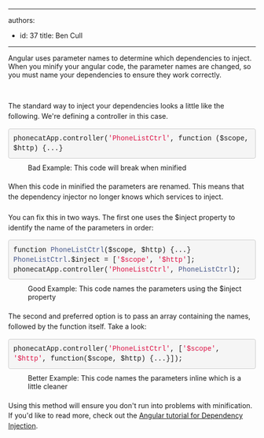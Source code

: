 

---
authors:
  - id: 37
    title: Ben Cull
---




<span class='intro'> ​Angular uses parameter names to determine which dependencies to inject. When you minify your angular code, the parameter names are changed, so you must name your dependencies to ensure they work correctly. </span>

<p><br></p><span style="line-height&#58;20.7999992370605px;">The standard way to inject your dependencies looks a little like the following. We're defining a controller in this case.</span><div><pre class="ng-scope" style="box-sizing&#58;border-box;overflow&#58;auto;font-family&#58;menlo, monaco, consolas, 'courier new', monospace;padding&#58;9.5px;margin-bottom&#58;10px;line-height&#58;1.42857143;word-break&#58;normal;word-wrap&#58;break-word;border&#58;1px solid #cccccc;border-top-left-radius&#58;4px;border-top-right-radius&#58;4px;border-bottom-right-radius&#58;4px;border-bottom-left-radius&#58;4px;white-space&#58;pre-wrap;background-color&#58;#f5f5f5;"><code style="box-sizing&#58;border-box;font-family&#58;menlo, monaco, consolas, 'courier new', monospace;font-size&#58;inherit;color&#58;inherit;border-top-left-radius&#58;0px;border-top-right-radius&#58;0px;border-bottom-right-radius&#58;0px;border-bottom-left-radius&#58;0px;background-color&#58;transparent;"><span class="pln" style="box-sizing&#58;border-box;"></span><span class="pln" style="box-sizing&#58;border-box;">phonecatApp</span><span class="pun" style="box-sizing&#58;border-box;">.</span><span class="pln" style="box-sizing&#58;border-box;">controller</span><span class="pun" style="box-sizing&#58;border-box;">(</span><span class="str" style="box-sizing&#58;border-box;color&#58;#dd1144;">'PhoneListCtrl'</span><span class="pun" style="box-sizing&#58;border-box;">,</span><span class="pln" style="box-sizing&#58;border-box;"> </span><span class="kwd" style="box-sizing&#58;border-box;">function</span><span class="pln" style="box-sizing&#58;border-box;"> </span><span class="pun" style="box-sizing&#58;border-box;">(</span><span class="pln" style="box-sizing&#58;border-box;">$scope</span><span class="pun" style="box-sizing&#58;border-box;">,</span><span class="pln" style="box-sizing&#58;border-box;"> $http</span><span class="pun" style="box-sizing&#58;border-box;">)</span><span class="pln" style="box-sizing&#58;border-box;"> </span><span class="pun" style="box-sizing&#58;border-box;">&#123;...&#125;</span></code>​</pre><dd class="ssw15-rteElement-FigureBad">Bad Example&#58; This code will break when minified</dd></div><div><span style="line-height&#58;20.7999992370605px;"><br></span></div><div><span style="line-height&#58;20.7999992370605px;">When this code in minified the parameters are renamed. This means that the dependency injector no longer knows which services to inject.</span></div><div><span style="line-height&#58;20.7999992370605px;"><br></span></div><div><span style="line-height&#58;20.7999992370605px;">You can fix this in two ways. The first one uses the $inject property to identify the name of the parameters in order&#58;</span></div><div><pre style="box-sizing&#58;border-box;overflow&#58;auto;font-family&#58;menlo, monaco, consolas, 'courier new', monospace;padding&#58;9.5px;margin-bottom&#58;10px;line-height&#58;1.42857143;word-break&#58;normal;word-wrap&#58;break-word;border&#58;1px solid #cccccc;border-top-left-radius&#58;4px;border-top-right-radius&#58;4px;border-bottom-right-radius&#58;4px;border-bottom-left-radius&#58;4px;white-space&#58;pre-wrap;background-color&#58;#f5f5f5;"><code class="lang-js" style="box-sizing&#58;border-box;font-family&#58;menlo, monaco, consolas, 'courier new', monospace;font-size&#58;inherit;color&#58;inherit;border-top-left-radius&#58;0px;border-top-right-radius&#58;0px;border-bottom-right-radius&#58;0px;border-bottom-left-radius&#58;0px;background-color&#58;transparent;"><span class="kwd" style="box-sizing&#58;border-box;">function</span><span class="pln" style="box-sizing&#58;border-box;"> </span><span class="typ" style="box-sizing&#58;border-box;color&#58;#445588;">PhoneListCtrl</span><span class="pun" style="box-sizing&#58;border-box;">(</span><span class="pln" style="box-sizing&#58;border-box;">$scope</span><span class="pun" style="box-sizing&#58;border-box;">,</span><span class="pln" style="box-sizing&#58;border-box;"> $http</span><span class="pun" style="box-sizing&#58;border-box;">)</span><span class="pln" style="box-sizing&#58;border-box;"> </span><span class="pun" style="box-sizing&#58;border-box;">&#123;...&#125;</span><span class="pln" style="box-sizing&#58;border-box;">
</span><span class="typ" style="box-sizing&#58;border-box;color&#58;#445588;">PhoneListCtrl</span><span class="pun" style="box-sizing&#58;border-box;">.</span><span class="pln" style="box-sizing&#58;border-box;">$inject </span><span class="pun" style="box-sizing&#58;border-box;">=</span><span class="pln" style="box-sizing&#58;border-box;"> </span><span class="pun" style="box-sizing&#58;border-box;">[</span><span class="str" style="box-sizing&#58;border-box;color&#58;#dd1144;">'$scope'</span><span class="pun" style="box-sizing&#58;border-box;">,</span><span class="pln" style="box-sizing&#58;border-box;"> </span><span class="str" style="box-sizing&#58;border-box;color&#58;#dd1144;">'$http'</span><span class="pun" style="box-sizing&#58;border-box;">];</span><span class="pln" style="box-sizing&#58;border-box;">
phonecatApp</span><span class="pun" style="box-sizing&#58;border-box;">.</span><span class="pln" style="box-sizing&#58;border-box;">controller</span><span class="pun" style="box-sizing&#58;border-box;">(</span><span class="str" style="box-sizing&#58;border-box;color&#58;#dd1144;">'PhoneListCtrl'</span><span class="pun" style="box-sizing&#58;border-box;">,</span><span class="pln" style="box-sizing&#58;border-box;"> </span><span class="typ" style="box-sizing&#58;border-box;color&#58;#445588;">PhoneListCtrl</span><span class="pun" style="box-sizing&#58;border-box;">);</span></code>​</pre><dd class="ssw15-rteElement-FigureGood">Good Example&#58; This code names the parameters using the $inject property</dd></div><div><span style="line-height&#58;20.7999992370605px;"><br></span></div><div><span style="line-height&#58;20.7999992370605px;">The second and preferred option is to pass an array containing the names, followed by the function itself. Take a look&#58;</span></div><div><span style="line-height&#58;20.7999992370605px;"></span><pre class="ng-scope" style="box-sizing&#58;border-box;overflow&#58;auto;font-family&#58;menlo, monaco, consolas, 'courier new', monospace;padding&#58;9.5px;margin-bottom&#58;10px;line-height&#58;1.42857143;word-break&#58;normal;word-wrap&#58;break-word;border&#58;1px solid #cccccc;border-top-left-radius&#58;4px;border-top-right-radius&#58;4px;border-bottom-right-radius&#58;4px;border-bottom-left-radius&#58;4px;white-space&#58;pre-wrap;background-color&#58;#f5f5f5;"><code class="lang-js" style="box-sizing&#58;border-box;font-family&#58;menlo, monaco, consolas, 'courier new', monospace;font-size&#58;inherit;color&#58;inherit;border-top-left-radius&#58;0px;border-top-right-radius&#58;0px;border-bottom-right-radius&#58;0px;border-bottom-left-radius&#58;0px;background-color&#58;transparent;"><span class="pln" style="box-sizing&#58;border-box;">phonecatApp</span><span class="pun" style="box-sizing&#58;border-box;">.</span><span class="pln" style="box-sizing&#58;border-box;">controller</span><span class="pun" style="box-sizing&#58;border-box;">(</span><span class="str" style="box-sizing&#58;border-box;color&#58;#dd1144;">'PhoneListCtrl'</span><span class="pun" style="box-sizing&#58;border-box;">,</span><span class="pln" style="box-sizing&#58;border-box;"> </span><span class="pun" style="box-sizing&#58;border-box;">[</span><span class="str" style="box-sizing&#58;border-box;color&#58;#dd1144;">'$scope'</span><span class="pun" style="box-sizing&#58;border-box;">,</span><span class="pln" style="box-sizing&#58;border-box;"> </span><span class="str" style="box-sizing&#58;border-box;color&#58;#dd1144;">'$http'</span><span class="pun" style="box-sizing&#58;border-box;">,</span><span class="pln" style="box-sizing&#58;border-box;"> </span><span class="kwd" style="box-sizing&#58;border-box;">function</span><span class="pun" style="box-sizing&#58;border-box;">(</span><span class="pln" style="box-sizing&#58;border-box;">$scope</span><span class="pun" style="box-sizing&#58;border-box;">,</span><span class="pln" style="box-sizing&#58;border-box;"> $http</span><span class="pun" style="box-sizing&#58;border-box;">)</span><span class="pln" style="box-sizing&#58;border-box;"> </span><span class="pun" style="box-sizing&#58;border-box;">&#123;...&#125;]);</span></code>​</pre><dd class="ssw15-rteElement-FigureGood">Better Example&#58; This code names the parameters&#160;inline which is a little cleaner​<br></dd></div><div><span style="line-height&#58;20.7999992370605px;"><br></span></div><div><span style="line-height&#58;20.7999992370605px;">Using this method will ensure you don't run into problems with minification. If you'd like to read more, check out the <a href="https&#58;//docs.angularjs.org/tutorial/step_05">Angular tutorial&#160;for&#160;​Dependency Injection​</a>.​​</span></div>


